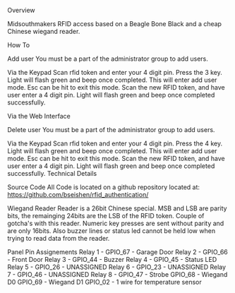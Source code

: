Overview

Midsouthmakers RFID access based on a Beagle Bone Black and a cheap Chinese wiegand reader.


How To

Add user
You must be a part of the administrator group to add users.

Via the Keypad
Scan rfid token and enter your 4 digit pin.
Press the 3 key. Light will flash green and beep once completed. This will enter add user mode. Esc can be hit to exit this mode.
Scan the new RFID token, and have user enter a 4 digit pin.
Light will flash green and beep once completed successfully.

Via the Web Interface

Delete user
You must be a part of the administrator group to add users.

Via the Keypad
Scan rfid token and enter your 4 digit pin.
Press the 4 key. Light will flash green and beep once completed. This will enter add user mode. Esc can be hit to exit this mode.
Scan the new RFID token, and have user enter a 4 digit pin.
Light will flash green and beep once completed successfully.
Technical Details

Source Code
All Code is located on a github repository located at: https://github.com/bseishen/rfid_authentication/

Wiegand Reader
Reader is a 26bit Chinese special. MSB and LSB are parity bits, the remainging 24bits are the LSB of the RFID token. Couple of gotcha's with this reader. Numeric key presses are sent without parity and are only 16bits. Also buzzer lines or status led cannot be held low when trying to read data from the reader.

Panel
Pin Assignements
Relay 1 - GPIO_67 - Garage Door
Relay 2 - GPIO_66 - Front Door
Relay 3 - GPIO_44 - Buzzer
Relay 4 - GPIO_45 - Status LED
Relay 5 - GPIO_26 - UNASSIGNED
Relay 6 - GPIO_23 - UNASSIGNED
Relay 7 - GPIO_46 - UNASSIGNED
Relay 8 - GPIO_47 - Strobe
GPIO_68 - Wiegand D0
GPIO_69 - Wiegand D1
GPIO_02 - 1 wire for temperature sensor